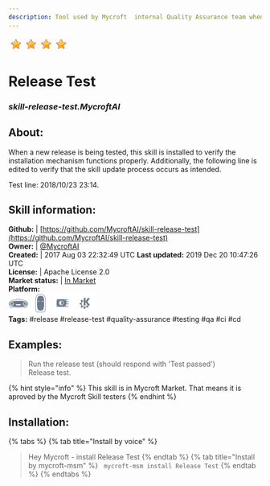 ```yaml
---  
description: Tool used by Mycroft  internal Quality Assurance team when validating a new mycroft-core release  
---  
```

![](../.gitbook/assets/star.png)![](../.gitbook/assets/star.png)![](../.gitbook/assets/star.png)![](../.gitbook/assets/star.png)  
# Release Test  
### _skill-release-test.MycroftAI_  
## About:  
When a new release is being tested, this skill is installed to verify the
installation mechanism functions properly.  Additionally, the following line
is edited to verify that the skill update process occurs as intended.

Test line:  2018/10/23 23:14.

## Skill information:  
**Github:** | [https://github.com/MycroftAI/skill-release-test](https://github.com/MycroftAI/skill-release-test)  
**Owner:** | [@MycroftAI](https://github.com/MycroftAI)  
**Created:** | 2017 Aug 03 22:32:49 UTC  **Last updated:** 2019 Dec 20 10:47:26 UTC  
**License:** | Apache License 2.0  
**Market status:** | [In Market](https://market.mycroft.ai/skill/mycroft-release-test)  
**Platform:**  
 ![](../.gitbook/assets/mark-1-icon.png)  ![](../.gitbook/assets/mark-2-icon.png)  ![](../.gitbook/assets/picroft-icon.png)  ![](../.gitbook/assets/kde.png)   
**Tags:** \#release \#release-test \#quality-assurance \#testing \#qa \#ci \#cd   
## Examples:  
> Run the release test (should respond with 'Test passed')  
> Release test.  
  
{% hint style="info" %}
This skill is in Mycroft Market. That means it is aproved by the Mycroft Skill testers
{% endhint %}
    
## Installation:  
{% tabs %}
{% tab title="Install by voice" %}
> Hey Mycroft - install Release Test
{% endtab %}
  {% tab title="Install by mycroft-msm" %}
``` mycroft-msm install Release Test```
{% endtab %}
  {% endtabs %}
  